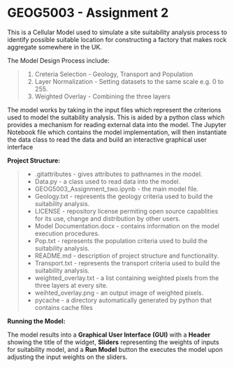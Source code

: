 # GEOG5003 - Assignment 2
This is a Cellular Model used to simulate a site suitability analysis process to identify possible suitable location for constructing a factory that makes rock aggregate somewhere in the UK.

The Model Design Process include:

> 1)	Creteria Selection - Geology, Transport and Population
> 2)	Layer Normalization - Setting datasets to the same scale e.g. 0 to 255.
> 3)	Weighted Overlay - Combining the three layers

The model works by taking in the input files which represent the criterions used to model the suitability analysis. This is aided by a python class which provides a mechanism for reading external data into the model. The Jupyter Notebook file which contains the model implementation, will then instantiate the data class to read the data and build an interactive graphical user interface

__Project Structure:__

> * .gitattributes - gives attributes to pathnames in the model.
> * Data.py - a class used to read data into the model.
> * GEOG5003_Assignment_two.ipynb - the main model file.
> * Geology.txt - represents the geology criteria used to build the suitability analysis.
> * LICENSE - repository license permiting open source capablities for its use, change and distribution by other users.
> * Model Documentation.docx - contains information on the model execution procedures.
> * Pop.txt - represents the population criteria used to build the suitability analysis. 
> * README.md - description of project structure and functionality.
> * Transport.txt - represents the transport criteria used to build the suitability analysis. 
> * weighted_overlay.txt - a list containing weighted pixels from the three layers at every site.
> * weihted_overlay.png - an output image of weighted pixels.
> * pycache - a directory automatically generated by python that contains cache files

__Running the Model:__

The model results into a __Graphical User Interface (GUI)__ with a __Header__ showing the title of the widget, __Sliders__ representing the weights of inputs for suitability model, and a __Run Model__ button the executes the model upon adjusting the input weights on the sliders.
